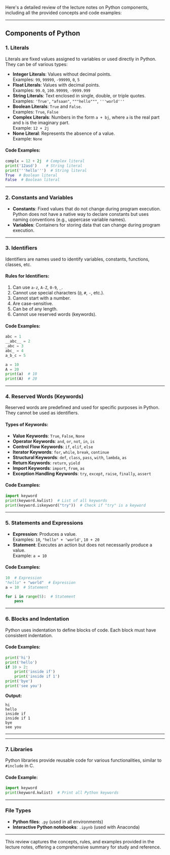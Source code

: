 Here's a detailed review of the lecture notes on Python components, including all the provided concepts and code examples:

---

## **Components of Python**

### **1. Literals**
Literals are fixed values assigned to variables or used directly in Python. They can be of various types:
- **Integer Literals**: Values without decimal points.  
  Examples: `99`, `99999`, `-99999`, `0`, `5`
- **Float Literals**: Values with decimal points.  
  Examples: `99.0`, `100.99999`, `-9999.999`
- **String Literals**: Text enclosed in single, double, or triple quotes.  
  Examples: `'True'`, `"afsaan"`, `"""hello"""`, `'''world'''`
- **Boolean Literals**: `True` and `False`.  
  Examples: `True`, `False`
- **Complex Literals**: Numbers in the form `a + bj`, where `a` is the real part and `b` is the imaginary part.  
  Example: `12 + 2j`
- **None Literal**: Represents the absence of a value.  
  Example: `None`

#### **Code Examples:**
```python
complx = 12 + 2j  # Complex literal
print('12asd')    # String literal
print('''hello''')  # String literal
True  # Boolean literal
False  # Boolean literal
```

---

### **2. Constants and Variables**
- **Constants**: Fixed values that do not change during program execution. Python does not have a native way to declare constants but uses naming conventions (e.g., uppercase variable names).
- **Variables**: Containers for storing data that can change during program execution.

---

### **3. Identifiers**
Identifiers are names used to identify variables, constants, functions, classes, etc.

#### **Rules for Identifiers:**
1. Can use `a-z`, `A-Z`, `0-9`, `_`.
2. Cannot use special characters (`@`, `#`, `-`, etc.).
3. Cannot start with a number.
4. Are case-sensitive.
5. Can be of any length.
6. Cannot use reserved words (keywords).

#### **Code Examples:**
```python
abc = 1
__abc__ = 2
_abc = 3
abc_ = 4
a_b_c = 5

a = 10
A = 20
print(a)  # 10
print(A)  # 20
```

---

### **4. Reserved Words (Keywords)**
Reserved words are predefined and used for specific purposes in Python. They cannot be used as identifiers.

#### **Types of Keywords:**
- **Value Keywords**: `True`, `False`, `None`
- **Operator Keywords**: `and`, `or`, `not`, `in`, `is`
- **Control Flow Keywords**: `if`, `elif`, `else`
- **Iterator Keywords**: `for`, `while`, `break`, `continue`
- **Structural Keywords**: `def`, `class`, `pass`, `with`, `lambda`, `as`
- **Return Keywords**: `return`, `yield`
- **Import Keywords**: `import`, `from`, `as`
- **Exception Handling Keywords**: `try`, `except`, `raise`, `finally`, `assert`

#### **Code Examples:**
```python
import keyword
print(keyword.kwlist)  # List of all keywords
print(keyword.iskeyword("try"))  # Check if "try" is a keyword
```

---

### **5. Statements and Expressions**
- **Expression**: Produces a value.  
  Examples: `10`, `"hello" + 'world'`, `10 + 20`
- **Statement**: Executes an action but does not necessarily produce a value.  
  Example: `a = 10`

#### **Code Examples:**
```python
10  # Expression
"hello" + "world"  # Expression
a = 10  # Statement

for i in range(5):  # Statement
    pass
```

---

### **6. Blocks and Indentation**
Python uses indentation to define blocks of code. Each block must have consistent indentation.

#### **Code Examples:**
```python
print('hi')
print('hello')
if 10 > 2:
    print('inside if')
    print('inside if 1')
print('bye')
print('see you')
```
**Output:**
```
hi
hello
inside if
inside if 1
bye
see you
```

---


---

### **7. Libraries**
Python libraries provide reusable code for various functionalities, similar to `#include` in C.

#### **Code Example:**
```python
import keyword
print(keyword.kwlist)  # Print all Python keywords
```

---

### **File Types**
- **Python files**: `.py` (used in all environments)
- **Interactive Python notebooks**: `.ipynb` (used with Anaconda)

---

This review captures the concepts, rules, and examples provided in the lecture notes, offering a comprehensive summary for study and reference.